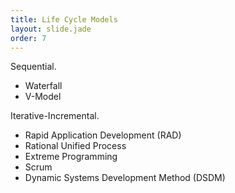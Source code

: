 ```yaml
---
title: Life Cycle Models
layout: slide.jade
order: 7
---
```

Sequential.
  - Waterfall
  - V-Model

Iterative-Incremental.
  - Rapid Application Development (RAD)
  - Rational Unified Process
  - Extreme Programming
  - Scrum
  - Dynamic Systems Development Method (DSDM)

